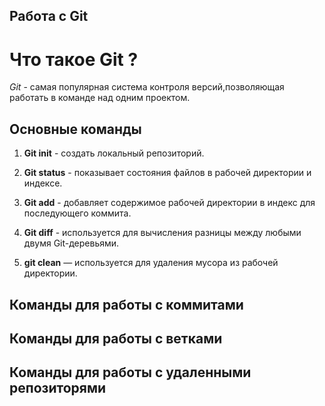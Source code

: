 ## Работа с Git
# Что такое Git ?
*Git* - самая популярная система контроля версий,позволяющая работать в команде над одним проектом.
## Основные команды
1. **Git init** - создать локальный репозиторий.

2. **Git status** -  показывает состояния файлов в рабочей директории и индексе.

3. **Git add** - добавляет содержимое рабочей директории в индекс для последующего коммита.

4. **Git diff** - используется для вычисления разницы между любыми двумя Git-деревьями.

5. **git clean** — используется для удаления мусора из рабочей директории.
## Команды для работы с коммитами

## Команды для работы с ветками

## Команды для работы с удаленными репозиторями